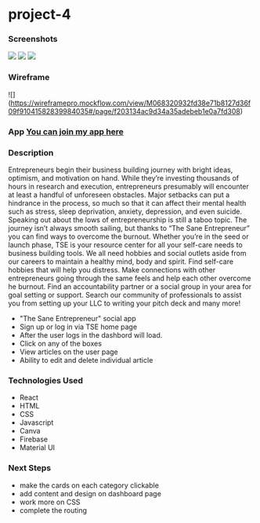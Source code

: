 # project-4

###  Screenshots 
![](https://imgur.com/MWpHWI3.png)
![](https://imgur.com/MWpHWI3.png)
![](https://imgur.com/VvdzgK2.png)

### Wireframe
![] (https://wireframepro.mockflow.com/view/M068320932fd38e71b8127d36f09f91041582839984035#/page/f203134ac9d34a35adebeb1e0a7fd308)

### App [You can join my app here](https://rocky-fjord-07271.herokuapp.com/)

### Description
Entrepreneurs begin their business building journey with bright ideas, optimism, and motivation on hand. While they’re investing thousands of hours in research and execution, entrepreneurs presumably will encounter at least a handful of unforeseen obstacles. Major setbacks can put a hindrance in the process, so much so that it can affect their mental health such as stress, sleep deprivation, anxiety, depression, and even suicide. Speaking out about the lows of entrepreneurship is still a taboo topic. The journey isn’t always smooth sailing, but thanks to “The Sane Entrepreneur” you can find ways to overcome the burnout. Whether you’re in the seed or launch phase, TSE is your resource center for all your self-care needs to business building tools. We all need hobbies and social outlets aside from our careers to maintain a healthy mind, body and spirit. Find self-care hobbies that will help you distress. Make connections with other entrepreneurs going through the same feels and help each other overcome he burnout. Find an accountability partner or a social group in your area for goal setting or support. Search our community of professionals to assist you from setting up your LLC to writing your pitch deck and many more!

- "The Sane Entrepreneur" social app  
- Sign up or log in via TSE home page
- After the user logs in the dashbord will load.
- Click on any of the boxes
- View articles on the user page
- Ability to edit and delete individual article

### Technologies Used
- React
- HTML
- CSS
- Javascript
- Canva
- Firebase
- Material UI

### Next Steps
- make the cards on each category clickable
- add content and design on dashboard page
- work more on CSS
- complete the routing
